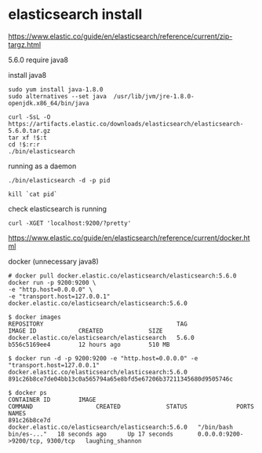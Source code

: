 # elasticsearch install


https://www.elastic.co/guide/en/elasticsearch/reference/current/zip-targz.html

5.6.0 require java8

install java8
```
sudo yum install java-1.8.0
sudo alternatives --set java  /usr/lib/jvm/jre-1.8.0-openjdk.x86_64/bin/java
```


```
curl -SsL -O https://artifacts.elastic.co/downloads/elasticsearch/elasticsearch-5.6.0.tar.gz
tar xf !$:t
cd !$:r:r
./bin/elasticsearch
```

running as a daemon
```
./bin/elasticsearch -d -p pid

kill `cat pid`
```


check elasticsearch is running

```
curl -XGET 'localhost:9200/?pretty'
```


https://www.elastic.co/guide/en/elasticsearch/reference/current/docker.html

docker (unnecessary java8)
```
# docker pull docker.elastic.co/elasticsearch/elasticsearch:5.6.0
docker run -p 9200:9200 \
-e "http.host=0.0.0.0" \
-e "transport.host=127.0.0.1" docker.elastic.co/elasticsearch/elasticsearch:5.6.0
```

```
$ docker images
REPOSITORY                                      TAG                 IMAGE ID            CREATED             SIZE
docker.elastic.co/elasticsearch/elasticsearch   5.6.0               b556c5169ee4        12 hours ago        510 MB
```

```
$ docker run -d -p 9200:9200 -e "http.host=0.0.0.0" -e "transport.host=127.0.0.1" docker.elastic.co/elasticsearch/elasticsearch:5.6.0
891c26b8ce7de04bb13c0a565794a65e8bfd5e67206b37211345680d9505746c
```
```
$ docker ps
CONTAINER ID        IMAGE                                                 COMMAND                  CREATED             STATUS              PORTS                              NAMES
891c26b8ce7d        docker.elastic.co/elasticsearch/elasticsearch:5.6.0   "/bin/bash bin/es-..."   18 seconds ago      Up 17 seconds       0.0.0.0:9200->9200/tcp, 9300/tcp   laughing_shannon
```
